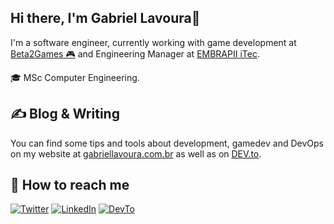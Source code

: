 ## Hi there, I'm Gabriel Lavoura👋
I'm a software engineer, currently working with game development at [Beta2Games 🎮](https://www.beta2games.com/) and Engineering Manager at [EMBRAPII iTec](http://itecfurg.org/).

:mortar_board: MSc Computer Engineering. 

## &#x270d; Blog & Writing

You can find some tips and tools about development, gamedev and DevOps on my website at [gabriellavoura.com.br](https://www.gabriellavoura.com.br/) as well as on [DEV.to](https://dev.to/gabriellavoura).


<!--## &#x1f4c8; GitHub Stats

<img src="https://github-readme-stats.vercel.app/api?username=gabriellavoura&include_all_commits=true&count_private=true&show_icons=true&theme=dracula" alt="Github Stats">


<!--![Gabriel GitHub stats](https://github-readme-stats.vercel.app/api?username=gabriellavoura&show_icons=true&count_private=true&theme=dracula)
[![Top Langs](https://github-readme-stats.vercel.app/api/top-langs/?username=gabriellavoura&layout=compact&theme=dracula&langs_count=8)](https://github.com/anuraghazra/github-readme-stats)-->



## 🔎 How to reach me

[![Twitter](https://img.shields.io/badge/twitter-%231DA1F2.svg?&style=for-the-badge&logo=twitter&logoColor=white)](https://twitter.com/lavouraGabriel) 
[![LinkedIn](https://img.shields.io/badge/linkedin-%230077B5.svg?&style=for-the-badge&logo=linkedin&logoColor=white)](https://linkedin.com/in/gabriellavoura)
[![DevTo](https://img.shields.io/badge/dev.to-0A0A0A?style=for-the-badge&logo=dev.to&logoColor=white)](https://dev.to/gabriellavoura)



<!--
**Gabriellavoura/gabriellavoura** is a ✨ _special_ ✨ repository because its `README.md` (this file) appears on your GitHub profile.

Here are some ideas to get you started:

- 🔭 I’m currently working on ...
- 🌱 I’m currently learning ...
- 👯 I’m looking to collaborate on ...
- 🤔 I’m looking for help with ...
- 💬 Ask me about ...
- 📫 How to reach me: ...
- 😄 Pronouns: ...
- ⚡ Fun fact: ...
-->
